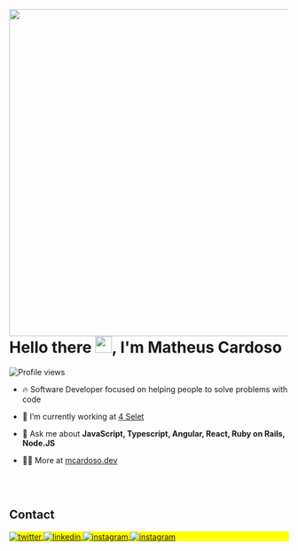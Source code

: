 <img align="right" height="590em" src="https://raw.githubusercontent.com/gist/user-matth/bdcfa238abec6ce62f201944400bc4cf/raw/d69ec06ff0fbc3b132db9fb88eba5b160895d230/githubcard.svg"/>
<h1 align="left">Hello there <img src="https://raw.githubusercontent.com/kaueMarques/kaueMarques/master/hi.gif" height="30px">, I'm Matheus Cardoso</h1>
<p align="left"> <img src="https://komarev.com/ghpvc/?username=user-matth&color=yellow" alt="Profile views" /> </p>

- 🔥 Software Developer focused on helping people to solve problems with code 

- 🔭 I’m currently working at [4 Selet](https://4selet.com.br/)

- 💬 Ask me about **JavaScript, Typescript, Angular, React, Ruby on Rails, Node.JS**

- 👨‍💻 More at [mcardoso.dev](https://mcardoso.dev)

<br><br>

## Contact

<p align="left" style="background:yellow">
<a href="https://twitter.com/import_cardoso" target="_blank">
  <img align="center" src="https://img.shields.io/badge/-import_cardoso-05122A?style=flat&logo=twitter" alt="twitter"/>  
</a>
<a href="https://www.linkedin.com/in/cardoso-dev/" target="_blank">
  <img align="center" src="https://img.shields.io/badge/-cardoso_dev-05122A?style=flat&logo=linkedin" alt="linkedin"/>
</a>
<a href="https://instagram.com/mcardoso.dev" target="_blank">
 <img align="center" src="https://img.shields.io/badge/-mcardoso.dev-05122A?style=flat&logo=instagram" alt="instagram"/>
</a>
<a href="mailto:mathuscardoso@gmail.com" target="_blank">
 <img align="center" src="https://img.shields.io/badge/-gmail-05122A?style=flat&logo=gmail" alt="instagram"/>
</a>
</p>

<!--
Here are some ideas to get you started:
- 🔭 I’m currently working on ...
- 🌱 I’m currently learning ...
- 👯 I’m looking to collaborate on ...
- 🤔 I’m looking for help with ...
- 💬 Ask me about ...
- 📫 How to reach me: ...
- 😄 Pronouns: ...
- ⚡ Fun fact: ...
-->
